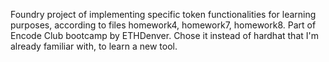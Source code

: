 Foundry project of implementing specific token functionalities for learning purposes, according to files homework4, homework7, homework8.
Part of Encode Club bootcamp by ETHDenver.
Chose it instead of hardhat that I'm already familiar with, to learn a new tool.
